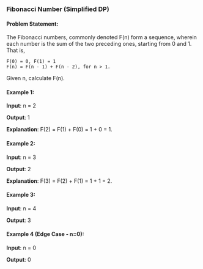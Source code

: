 ### Fibonacci Number (Simplified DP)

#### Problem Statement:

The Fibonacci numbers, commonly denoted F(n) form a sequence, wherein each number is the sum of the two preceding ones, starting from 0 and 1. That is,

```
F(0) = 0, F(1) = 1
F(n) = F(n - 1) + F(n - 2), for n > 1.
```

Given n, calculate F(n).

#### Example 1:

**Input**: n = 2

**Output**: 1

**Explanation**: F(2) = F(1) + F(0) = 1 + 0 = 1.

#### Example 2:

**Input**: n = 3

**Output**: 2

**Explanation**: F(3) = F(2) + F(1) = 1 + 1 = 2.

#### Example 3:

**Input**: n = 4

**Output**: 3

#### Example 4 (Edge Case - n=0):

**Input**: n = 0

**Output**: 0
